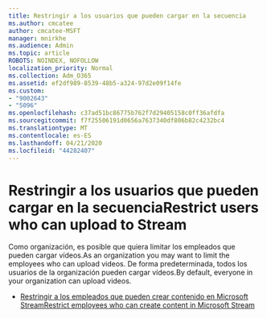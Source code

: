 ```yaml
---
title: Restringir a los usuarios que pueden cargar en la secuencia
ms.author: cmcatee
author: cmcatee-MSFT
manager: mnirkhe
ms.audience: Admin
ms.topic: article
ROBOTS: NOINDEX, NOFOLLOW
localization_priority: Normal
ms.collection: Adm_O365
ms.assetid: ef2df989-8539-48b5-a324-97d2e09f14fe
ms.custom:
- "9002643"
- "5096"
ms.openlocfilehash: c37ad51bc86775b762f7d29405158c0ff36afdfa
ms.sourcegitcommit: f7f25506191d0656a7637340df806b82c4232bc4
ms.translationtype: MT
ms.contentlocale: es-ES
ms.lasthandoff: 04/21/2020
ms.locfileid: "44282407"
---
```

# <a name="restrict-users-who-can-upload-to-stream"></a><span data-ttu-id="6d617-102">Restringir a los usuarios que pueden cargar en la secuencia</span><span class="sxs-lookup"><span data-stu-id="6d617-102">Restrict users who can upload to Stream</span></span>

<span data-ttu-id="6d617-103">Como organización, es posible que quiera limitar los empleados que pueden cargar vídeos.</span><span class="sxs-lookup"><span data-stu-id="6d617-103">As an organization you may want to limit the employees who can upload videos.</span></span> <span data-ttu-id="6d617-104">De forma predeterminada, todos los usuarios de la organización pueden cargar vídeos.</span><span class="sxs-lookup"><span data-stu-id="6d617-104">By default, everyone in your organization can upload videos.</span></span>

- [<span data-ttu-id="6d617-105">Restringir a los empleados que pueden crear contenido en Microsoft Stream</span><span class="sxs-lookup"><span data-stu-id="6d617-105">Restrict employees who can create content in Microsoft Stream</span></span>](https://docs.microsoft.com/stream/restrict-uploaders)
